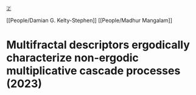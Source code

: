 [🇿](zotero://select/library/items/MRLJZHKN)

[[People/Damian G. Kelty-Stephen]] [[People/Madhur Mangalam]] 
# Multifractal descriptors ergodically characterize non-ergodic multiplicative cascade processes (2023)


